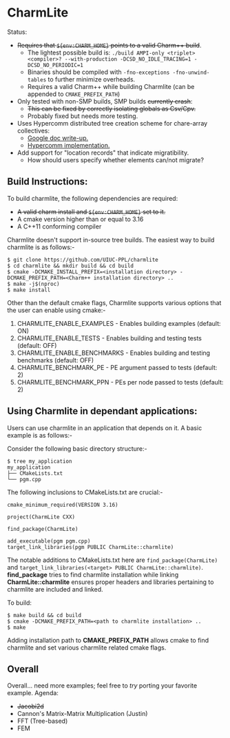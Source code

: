# CharmLite

Status:
- ~~Requires that `${env:CHARM_HOME}` points to a valid Charm++ build~~.
    - The lightest possible build is:
    `./build AMPI-only <triplet> <compiler>? --with-production -DCSD_NO_IDLE_TRACING=1 -DCSD_NO_PERIODIC=1`
    - Binaries should be compiled with `-fno-exceptions -fno-unwind-tables` to further minimize overheads.
    - Requires a valid Charm++ while building Charmlite (can be appended to `CMAKE_PREFIX_PATH`)
- Only tested with non-SMP builds, SMP builds ~~currently crash~~:
    - ~~This can be fixed by correctly isolating globals as Csv/Cpv.~~
    - Probably fixed but needs more testing.
- Uses Hypercomm distributed tree creation scheme for chare-array collectives:
    - [Google doc write-up.](https://docs.google.com/document/d/1hv-9qm1dXR8R1VJXgtyFHuhTUoa_izrm-jDXPqqkpas/edit?usp=sharing)
    - [Hypercomm implementation.](https://github.com/jszaday/hypercomm/blob/main/include/hypercomm/tree_builder/tree_builder.hpp)
- Add support for "location records" that indicate migratibility.
    - How should users specify whether elements can/not migrate?

## Build Instructions:

To build charmlite, the following dependencies are required:
- ~~A valid charm install and `${env:CHARM_HOME}` set to it.~~
- A cmake version higher than or equal to 3.16
- A C++11 conforming compiler

Charmlite doesn't support in-source tree builds. The easiest way to build
charmlite is as follows:-

```
$ git clone https://github.com/UIUC-PPL/charmlite
$ cd charmlite && mkdir build && cd build
$ cmake -DCMAKE_INSTALL_PREFIX=<installation directory> -DCMAKE_PREFIX_PATH=<Charm++ installation directory> ..
$ make -j$(nproc)
$ make install
```

Other than the default cmake flags, Charmlite supports various options that
the user can enable using cmake:-
1. CHARMLITE_ENABLE_EXAMPLES - Enables building examples (default: ON)
2. CHARMLITE_ENABLE_TESTS - Enables building and testing tests (default: OFF)
3. CHARMLITE_ENABLE_BENCHMARKS - Enables building and testing benchmarks (default: OFF)
4. CHARMLITE_BENCHMARK_PE - PE argument passed to tests (default: 2)
5. CHARMLITE_BENCHMARK_PPN - PEs per node passed to tests (default: 2)

## Using Charmlite in dependant applications:

Users can use charmlite in an application that depends on it. A basic example
is as follows:-

Consider the following basic directory structure:-

```
$ tree my_application
my_application
├── CMakeLists.txt
└── pgm.cpp
```

The following inclusions to CMakeLists.txt are crucial:-

```
cmake_minimum_required(VERSION 3.16)

project(CharmLite CXX)

find_package(CharmLite)

add_executable(pgm pgm.cpp)
target_link_libraries(pgm PUBLIC CharmLite::charmlite)
```

The notable additions to CMakeLists.txt here are `find_package(CharmLite)`
and `target_link_libraries(<target> PUBLIC CharmLite::charmlite)`. 
**find_package** tries to find charmlite installation while linking
**CharmLite::charmlite** ensures proper headers and libraries pertaining
to charmlite are included and linked.

To build:

```
$ make build && cd build
$ cmake -DCMAKE_PREFIX_PATH=<path to charmlite installation> ..
$ make
```

Adding installation path to **CMAKE_PREFIX_PATH** allows cmake to find
charmlite and set various charmlite related cmake flags.

## Overall

Overall... need more examples; feel free to _try_ porting your favorite example. Agenda:
- ~~Jacobi2d~~
- Cannon's Matrix-Matrix Multiplication (Justin)
- FFT (Tree-based)
- FEM
